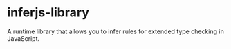 # inferjs-library
A runtime library that allows you to infer rules for extended type checking in JavaScript.
